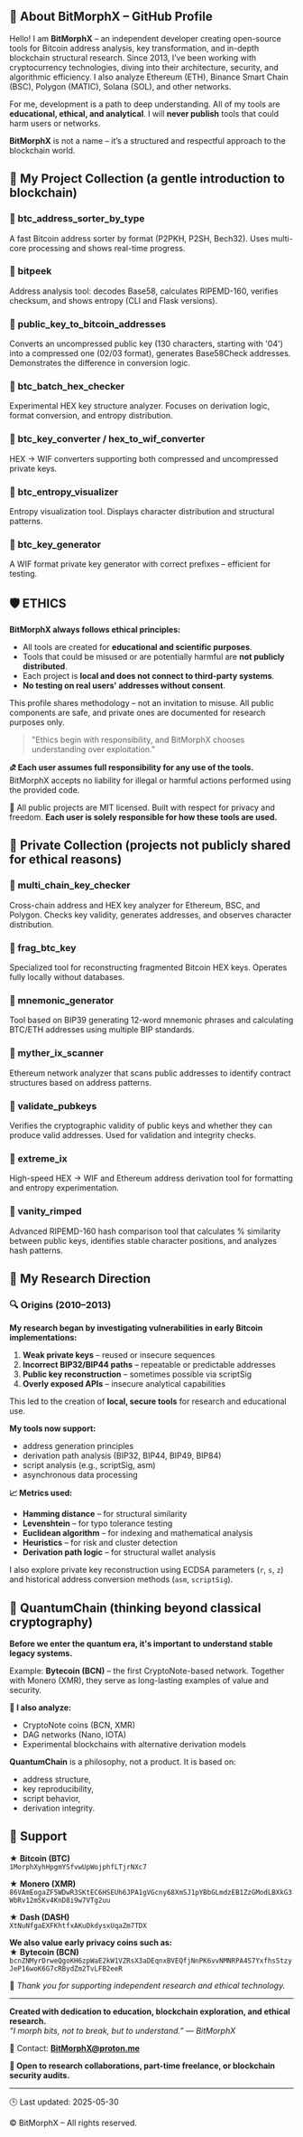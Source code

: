 ## 👤 About BitMorphX – GitHub Profile

Hello! I am **BitMorphX** – an independent developer creating open-source tools for Bitcoin address analysis, key transformation, and in-depth blockchain structural research. Since 2013, I’ve been working with cryptocurrency technologies, diving into their architecture, security, and algorithmic efficiency. I also analyze Ethereum (ETH), Binance Smart Chain (BSC), Polygon (MATIC), Solana (SOL), and other networks.

For me, development is a path to deep understanding. All of my tools are **educational, ethical, and analytical**. I will **never publish** tools that could harm users or networks.

**BitMorphX** is not a name – it’s a structured and respectful approach to the blockchain world.


## 📂 My Project Collection (a gentle introduction to blockchain)

### 🔹 btc_address_sorter_by_type
A fast Bitcoin address sorter by format (P2PKH, P2SH, Bech32). Uses multi-core processing and shows real-time progress.

### 🔹 bitpeek
Address analysis tool: decodes Base58, calculates RIPEMD-160, verifies checksum, and shows entropy (CLI and Flask versions).

### 🔹 public_key_to_bitcoin_addresses
Converts an uncompressed public key (130 characters, starting with '04') into a compressed one (02/03 format), generates Base58Check addresses. Demonstrates the difference in conversion logic.

### 🔹 btc_batch_hex_checker
Experimental HEX key structure analyzer. Focuses on derivation logic, format conversion, and entropy distribution.

### 🔹 btc_key_converter / hex_to_wif_converter
HEX → WIF converters supporting both compressed and uncompressed private keys.

### 🔹 btc_entropy_visualizer
Entropy visualization tool. Displays character distribution and structural patterns.

### 🔹 btc_key_generator
A WIF format private key generator with correct prefixes – efficient for testing.


## 🛡️ ETHICS

**BitMorphX always follows ethical principles:**

- All tools are created for **educational and scientific purposes**.
- Tools that could be misused or are potentially harmful are **not publicly distributed**.
- Each project is **local and does not connect to third-party systems**.
- **No testing on real users' addresses without consent**.

This profile shares methodology – not an invitation to misuse. All public components are safe, and private ones are documented for research purposes only.

> "Ethics begin with responsibility, and BitMorphX chooses understanding over exploitation."

**⛐ Each user assumes full responsibility for any use of the tools.** BitMorphX accepts no liability for illegal or harmful actions performed using the provided code.

🔐 All public projects are MIT licensed. Built with respect for privacy and freedom. **Each user is solely responsible for how these tools are used.**


## 👤 Private Collection (projects not publicly shared for ethical reasons)

### 🔐 multi_chain_key_checker
Cross-chain address and HEX key analyzer for Ethereum, BSC, and Polygon. Checks key validity, generates addresses, and observes character distribution.

### 🔐 frag_btc_key
Specialized tool for reconstructing fragmented Bitcoin HEX keys. Operates fully locally without databases.

### 🔐 mnemonic_generator
Tool based on BIP39 generating 12-word mnemonic phrases and calculating BTC/ETH addresses using multiple BIP standards.

### 🔐 myther_ix_scanner
Ethereum network analyzer that scans public addresses to identify contract structures based on address patterns.

### 🔐 validate_pubkeys
Verifies the cryptographic validity of public keys and whether they can produce valid addresses. Used for validation and integrity checks.

### 🔐 extreme_ix
High-speed HEX → WIF and Ethereum address derivation tool for formatting and entropy experimentation.

### 🔐 vanity_rimped
Advanced RIPEMD-160 hash comparison tool that calculates % similarity between public keys, identifies stable character positions, and analyzes hash patterns.


## 🧬 My Research Direction

### 🔍 Origins (2010–2013)

**My research began by investigating vulnerabilities in early Bitcoin implementations:**

1. **Weak private keys** – reused or insecure sequences
2. **Incorrect BIP32/BIP44 paths** – repeatable or predictable addresses
3. **Public key reconstruction** – sometimes possible via scriptSig
4. **Overly exposed APIs** – insecure analytical capabilities

This led to the creation of **local, secure tools** for research and educational use.

**My tools now support:**
- address generation principles
- derivation path analysis (BIP32, BIP44, BIP49, BIP84)
- script analysis (e.g., scriptSig, asm)
- asynchronous data processing

**📈 Metrics used:**
- **Hamming distance** – for structural similarity
- **Levenshtein** – for typo tolerance testing
- **Euclidean algorithm** – for indexing and mathematical analysis
- **Heuristics** – for risk and cluster detection
- **Derivation path logic** – for structural wallet analysis

I also explore private key reconstruction using ECDSA parameters (`r`, `s`, `z`) and historical address conversion methods (`asm`, `scriptSig`).


## 🚀 QuantumChain (thinking beyond classical cryptography)

**Before we enter the quantum era, it's important to understand stable legacy systems.**

Example: **Bytecoin (BCN)** – the first CryptoNote-based network. Together with Monero (XMR), they serve as long-lasting examples of value and security.

**🔹 I also analyze:**
- CryptoNote coins (BCN, XMR)
- DAG networks (Nano, IOTA)
- Experimental blockchains with alternative derivation models

**QuantumChain** is a philosophy, not a product. It is based on:
- address structure,
- key reproducibility,
- script behavior,
- derivation integrity.


## 🎁 Support

★ **Bitcoin (BTC)**  
`1MorphXyhHpgmYSfvwUpWojphfLTjrNXc7`

★ **Monero (XMR)**  
`86VAmEogaZF5WDwR3SKtEC6HSEUh6JPA1gVGcny68XmSJ1pYBbGLmdzEB1ZzGModLBXkG3WbRv12mSKv4KnD8i9w7VTg2uu`

★ **Dash (DASH)**  
`XtNuNfgaEXFKhtfxAKuDkdysxUqaZm7TDX`

**We also value early privacy coins such as:**  
★ **Bytecoin (BCN)**  
`bcnZNMyrDrweQgoKH6zpWaE2kW1VZRsX3aDEqnxBVEQfjNnPK6vvNMNRPA4S7YxfhsStzyJeP16woK6G7cRBydZm2TvLFB2eeR`

🙏 *Thank you for supporting independent research and ethical technology.*

---

**Created with dedication to education, blockchain exploration, and ethical research.**  
*“I morph bits, not to break, but to understand.” — BitMorphX*

📧 Contact: **[BitMorphX@proton.me](mailto:BitMorphX@proton.me)**

**💼 Open to research collaborations, part-time freelance, or blockchain security audits.**

---
 🕒 Last updated: 2025-05-30

 © BitMorphX – All rights reserved.